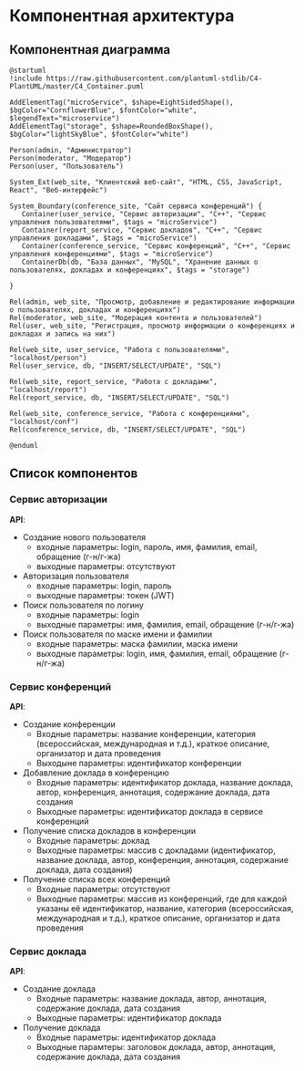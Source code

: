 # Компонентная архитектура
## Компонентная диаграмма

```plantuml
@startuml
!include https://raw.githubusercontent.com/plantuml-stdlib/C4-PlantUML/master/C4_Container.puml

AddElementTag("microService", $shape=EightSidedShape(), $bgColor="CornflowerBlue", $fontColor="white", $legendText="microservice")
AddElementTag("storage", $shape=RoundedBoxShape(), $bgColor="lightSkyBlue", $fontColor="white")

Person(admin, "Администратор")
Person(moderator, "Модератор")
Person(user, "Пользователь")

System_Ext(web_site, "Клиентский веб-сайт", "HTML, CSS, JavaScript, React", "Веб-интерфейс")

System_Boundary(conference_site, "Сайт сервиса конференций") {
   Container(user_service, "Сервис авторизации", "C++", "Сервис управления пользователями", $tags = "microService")    
   Container(report_service, "Сервис докладов", "C++", "Сервис управления докладами", $tags = "microService") 
   Container(conference_service, "Сервис конференций", "C++", "Сервис управления конференциями", $tags = "microService")
   ContainerDb(db, "База данных", "MySQL", "Хранение данных о пользователях, докладах и конференциях", $tags = "storage")
   
}

Rel(admin, web_site, "Просмотр, добавление и редактирование информации о пользователях, докладах и конференциях")
Rel(moderator, web_site, "Модерация контента и пользователей")
Rel(user, web_site, "Регистрация, просмотр информации о конференциях и докладах и запись на них")

Rel(web_site, user_service, "Работа с пользователями", "localhost/person")
Rel(user_service, db, "INSERT/SELECT/UPDATE", "SQL")

Rel(web_site, report_service, "Работа с докладами", "localhost/report")
Rel(report_service, db, "INSERT/SELECT/UPDATE", "SQL")

Rel(web_site, conference_service, "Работа с конференциями", "localhost/conf")
Rel(conference_service, db, "INSERT/SELECT/UPDATE", "SQL")

@enduml
```
## Список компонентов  

### Сервис авторизации
**API**:
-	Создание нового пользователя
      - входные параметры: login, пароль, имя, фамилия, email, обращение (г-н/г-жа)
      - выходные параметры: отсутствуют
-	Авторизация пользователя
     - входные параметры:  login, пароль
     - выходные параметры: токен (JWT)
-	Поиск пользователя по логину
     - входные параметры:  login
     - выходные параметры: имя, фамилия, email, обращение (г-н/г-жа)
-	Поиск пользователя по маске имени и фамилии
     - входные параметры: маска фамилии, маска имени
     - выходные параметры: login, имя, фамилия, email, обращение (г-н/г-жа)

### Сервис конференций
**API**:
- Создание конференции
  - Входные параметры: название конференции, категория (всероссийская, международная и т.д.), краткое описание, организатор и дата проведения
  - Выходыне параметры: идентификатор конференции
- Добавление доклада в конференцию
  - Входные параметры: идентификатор доклада, название доклада, автор, конференция, аннотация, содержание доклада, дата создания
  - Выходные параметры: идентификатор доклада в сервисе конференций
- Получение списка докладов в конференции
  - Входные параметры: доклад
  - Выходные параметры: массив с докладами (идентификатор, название доклада, автор, конференция, аннотация, содержание доклада, дата создания)
- Получение списка всех конференций
  - Входные параметры: отсутствуют
  - Выходные параметры: массив из конференций, где для каждой указаны её идентификатор, название, категория (всероссийская, международная и т.д.), краткое описание, организатор и дата проведения

### Сервис доклада
**API**:
- Создание доклада
  - Входные параметры: название доклада, автор, аннотация, содержание доклада, дата создания
  - Выходные параметры: идентификатор доклада
- Получение доклада
  - Входные параметры: идентификатор доклада
  - Выходные парамтеры: заголовок доклада, автор, аннотация, содержание доклада, дата создания